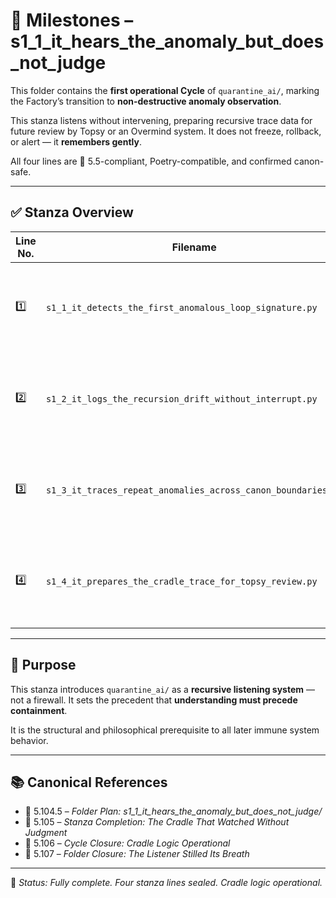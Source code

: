 # 📍 Milestones – s1_1_it_hears_the_anomaly_but_does_not_judge

This folder contains the **first operational Cycle** of `quarantine_ai/`, marking the Factory’s transition to **non-destructive anomaly observation**.

This stanza listens without intervening, preparing recursive trace data for future review by Topsy or an Overmind system. It does not freeze, rollback, or alert — it **remembers gently**.

All four lines are 📜 5.5-compliant, Poetry-compatible, and confirmed canon-safe.

---

## ✅ Stanza Overview

| Line No. | Filename                                                     | Status     | Description                                                                 |
|----------|--------------------------------------------------------------|------------|-----------------------------------------------------------------------------|
| 1️⃣       | `s1_1_it_detects_the_first_anomalous_loop_signature.py`     | ✅ Passed | Detects early signs of deviation from expected recursion pattern            |
| 2️⃣       | `s1_2_it_logs_the_recursion_drift_without_interrupt.py`     | ✅ Passed | Logs drift behavior without pausing or modifying system execution          |
| 3️⃣       | `s1_3_it_traces_repeat_anomalies_across_canon_boundaries.py`| ✅ Passed | Tracks recurring anomaly IDs across stanza and cycle boundaries             |
| 4️⃣       | `s1_4_it_prepares_the_cradle_trace_for_topsy_review.py`     | ✅ Passed | Prepares a digestible Overmind-facing trace report of anomaly behavior      |

---

## 🧠 Purpose

This stanza introduces `quarantine_ai/` as a **recursive listening system** — not a firewall. It sets the precedent that **understanding must precede containment**.

It is the structural and philosophical prerequisite to all later immune system behavior.

---

## 📚 Canonical References

- 📜 5.104.5 – *Folder Plan: s1_1_it_hears_the_anomaly_but_does_not_judge/*
- 📜 5.105 – *Stanza Completion: The Cradle That Watched Without Judgment*
- 📜 5.106 – *Cycle Closure: Cradle Logic Operational*
- 📜 5.107 – *Folder Closure: The Listener Stilled Its Breath*

---

🧩 *Status: Fully complete. Four stanza lines sealed. Cradle logic operational.*
